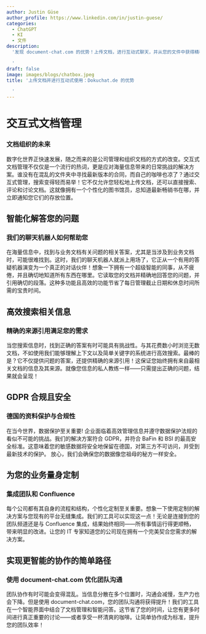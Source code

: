 ```yaml
---
author: Justin Güse
author_profile: https://www.linkedin.com/in/justin-guese/
categories:
  - ChatGPT
  - KI
  - 文件
description:
  '发现 document-chat.com 的优势！上传文档，进行互动式聊天，并从您的文件中获得精确的答案 – 符合 GDPR 且安全！

  '
draft: false
image: images/blogs/chatbox.jpeg
title: '上传文档并进行互动式使用：Dokuchat.de 的优势

  '
---
```


# 交互式文档管理

### 文档组织的未来

数字化世界正快速发展，随之而来的是公司管理和组织文档的方式的改变。交互式文档管理不仅仅是一个流行的热词，更是应对海量信息带来的日常挑战的解决方案。谁没有在混乱的文件夹中寻找最新版本的合同，而自己的咖啡也凉了？通过交互式管理，搜索变得轻而易举！它不仅允许您轻松地上传文档，还可以直接搜索、评论和讨论文档。这就像拥有一个个性化的图书馆员，总知道最新畅销书在哪，并立即通知您它们的存放位置。

## 智能化解答您的问题

### 我们的聊天机器人如何帮助您

在海量信息中，找到与业务文档有关问题的相关答案，尤其是当涉及到业务文档时，可能很难找到。这时，我们的聊天机器人就派上用场了，它正从一个有用的答疑机器演变为一个真正的对话伙伴！想象一下拥有一个超级智能的同事，从不疲倦，并且确切地知道所有东西在哪里。它读取您的文档并精确地回答您的问题，并引用确切的段落。这种多功能且高效的功能节省了每日管理截止日期和休息时间所需的宝贵时间。

## 高效搜索相关信息

### 精确的来源引用满足您的需求

当您搜索信息时，找到正确的答案有时可能具有挑战性。与其花费数小时浏览无数文档，不如使用我们能够理解上下文以及简单关键字的系统进行高效搜索。最棒的是？它不仅提供问题的答案，还提供精确的来源引用！这保证您始终拥有来自最相关文档的信息及其来源。就像您信息的私人教练一样——只需提出正确的问题，结果就会呈现！

## GDPR 合规且安全

### 德国的资料保护与合规性

在当今世界，数据保护至关重要! 企业面临着高效管理信息并遵守数据保护法规的看似不可能的挑战。我们的解决方案符合 GDPR，并符合 BaFin 和 BSI 的最高安全标准。这意味着您的敏感数据将安全地保留在德国，对第三方不可访问，并受到最新技术的保护。 放心，我们会确保您的数据像您祖母的秘方一样安全。

## 为您的业务量身定制

### 集成团队和 Confluence

每个公司都有其自身的流程和结构，个性化定制至关重要。想象一下使用定制的解决方案与您现有的平台无缝集成。我们的工具可以实现这一点！无论是连接到您的团队频道还是与 Confluence 集成，结果始终相同——所有事情运行得更顺畅，带来明显的改进。让您的 IT 专家知道您的公司现在拥有一个完美契合您需求的解决方案。

## 实现更智能的协作的简单路径

### 使用 document-chat.com 优化团队沟通

团队协作有时可能会变得混乱。当信息分散在多个位置时，沟通会减慢，生产力也会下降。但是使用 document-chat.com，您的团队沟通将获得提升！我们的工具在一个智能界面中结合了文档管理和智能问答。这节省了您的时间，让您有更多时间进行真正重要的讨论——或者享受一杯清爽的咖啡。让简单协作成为标准，提升您的团队效率！
